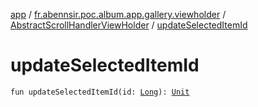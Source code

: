 [app](../../index.md) / [fr.abennsir.poc.album.app.gallery.viewholder](../index.md) / [AbstractScrollHandlerViewHolder](index.md) / [updateSelectedItemId](./update-selected-item-id.md)

# updateSelectedItemId

`fun updateSelectedItemId(id: `[`Long`](https://kotlinlang.org/api/latest/jvm/stdlib/kotlin/-long/index.html)`): `[`Unit`](https://kotlinlang.org/api/latest/jvm/stdlib/kotlin/-unit/index.html)